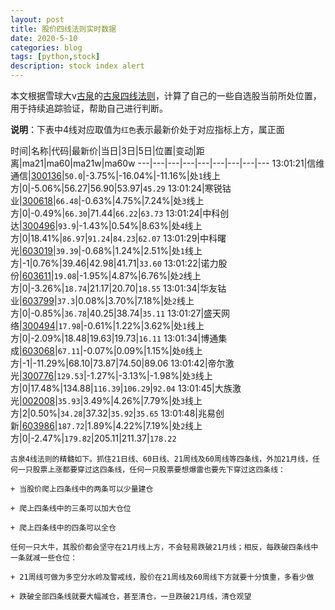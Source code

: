 ```yaml
---
layout: post
title: 股价四线法则实时数据
date: 2020-5-10
categories: blog
tags: [python,stock]
description: stock index alert
---
```



本文根据雪球大v[古泉](https://xueqiu.com/u/7148646888)的[古泉四线法则](https://xueqiu.com/7148646888/130498192)，计算了自己的一些自选股当前所处位置，用于持续追踪验证，帮助自己进行判断。

**说明**：下表中4线对应取值为`红色`表示最新价处于对应指标上方，属正面

时间|名称|代码|最新价|当日|3日|5日|位置|变动|距离|ma21|ma60|ma21w|ma60w
---|---|---|---|---|---|---|---|---
13:01:21|信维通信|[300136](https://xueqiu.com/S/SZ300136)|`50.0`|-3.75%|-16.04%|-11.16%|处`1`线上方|0|-5.06%|56.27|56.90|53.97|`45.29`
13:01:24|寒锐钴业|[300618](https://xueqiu.com/S/SZ300618)|`66.48`|-0.63%|4.75%|7.24%|处`3`线上方|0|-0.49%|`66.30`|71.44|`66.22`|`63.73`
13:01:24|中科创达|[300496](https://xueqiu.com/S/SZ300496)|`93.9`|-1.43%|0.54%|8.63%|处`4`线上方|0|18.41%|`86.97`|`91.24`|`84.23`|`62.07`
13:01:29|中科曙光|[603019](https://xueqiu.com/S/SH603019)|`39.39`|-0.68%|1.24%|2.51%|处`1`线上方|-1|0.76%|39.46|42.98|41.71|`33.60`
13:01:22|诺力股份|[603611](https://xueqiu.com/S/SH603611)|`19.08`|-1.95%|4.87%|6.76%|处`2`线上方|0|-3.26%|`18.74`|21.17|20.70|`18.55`
13:01:34|华友钴业|[603799](https://xueqiu.com/S/SH603799)|`37.3`|0.08%|3.70%|7.18%|处`2`线上方|0|-0.85%|`36.78`|40.25|38.74|`35.11`
13:01:27|盛天网络|[300494](https://xueqiu.com/S/SZ300494)|`17.98`|-0.61%|1.22%|3.62%|处`1`线上方|0|-2.09%|18.48|19.63|19.73|`16.11`
13:01:34|博通集成|[603068](https://xueqiu.com/S/SH603068)|`67.11`|-0.07%|0.09%|1.15%|处`0`线上方|-1|-11.29%|68.10|73.87|74.50|89.06
13:01:42|帝尔激光|[300776](https://xueqiu.com/S/SZ300776)|`129.53`|-1.27%|-3.13%|-1.98%|处`3`线上方|0|17.48%|134.88|`116.39`|`106.29`|`92.04`
13:01:45|大族激光|[002008](https://xueqiu.com/S/SZ002008)|`35.93`|3.49%|4.26%|7.79%|处`3`线上方|2|0.50%|`34.28`|37.32|`35.92`|`35.65`
13:01:48|兆易创新|[603986](https://xueqiu.com/S/SH603986)|`187.72`|1.89%|4.22%|7.19%|处`2`线上方|0|-2.47%|`179.82`|205.11|211.37|`178.22`

```
古泉4线法则的精髓如下。抓住21日线、60日线、21周线及60周线等四条线，外加21月线，任何一只股票上涨都要穿过这四条线，任何一只股票要想爆雷也要先下穿过这四条线：

+ 当股价爬上四条线中的两条可以少量建仓

+ 爬上四条线中的三条可以加大仓位

+ 爬上四条线中的四条可以全仓

任何一只大牛，其股价都会坚守在21月线上方，不会轻易跌破21月线；相反，每跌破四条线中一条就减一些仓位：

+ 21周线可做为多空分水岭及警戒线，股价在21周线及60周线下方就要十分慎重，多看少做

+ 跌破全部四条线就要大幅减仓，甚至清仓，一旦跌破21月线，清仓观望
```